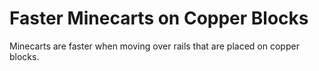 # Faster Minecarts on Copper Blocks

Minecarts are faster when moving over rails that are placed on copper blocks.
